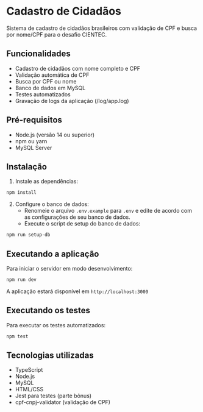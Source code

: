 # Cadastro de Cidadãos

Sistema de cadastro de cidadãos brasileiros com validação de CPF e busca por nome/CPF para o desafio CIENTEC.

## Funcionalidades

- Cadastro de cidadãos com nome completo e CPF
- Validação automática de CPF
- Busca por CPF ou nome
- Banco de dados em MySQL
- Testes automatizados
- Gravação de logs da aplicação (/log/app.log)

## Pré-requisitos

- Node.js (versão 14 ou superior)
- npm ou yarn
- MySQL Server

## Instalação

1. Instale as dependências:

```bash
npm install
```


2. Configure o banco de dados:
   - Renomeie o arquivo `.env.example` para `.env` e edite de acordo com as configurações de seu banco de dados.
   - Execute o script de setup do banco de dados:
```bash
npm run setup-db
```

## Executando a aplicação

Para iniciar o servidor em modo desenvolvimento:
```bash
npm run dev
```

A aplicação estará disponível em `http://localhost:3000`

## Executando os testes

Para executar os testes automatizados:
```bash
npm test
```

## Tecnologias utilizadas

- TypeScript
- Node.js
- MySQL
- HTML/CSS
- Jest para testes (parte bônus)
- cpf-cnpj-validator (validação de CPF)